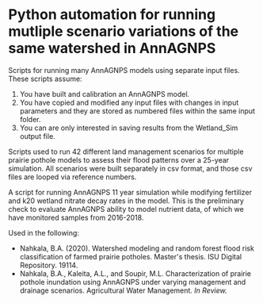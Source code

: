 # Python automation for running mutliple scenario variations of the same watershed in AnnAGNPS
Scripts for running many AnnAGNPS models using separate input files. These scripts assume:
1. You have built and calibration an AnnAGNPS model. 
2. You have copied and modified any input files with changes in input parameters and they are stored as numbered files within the same input folder. 
3. You can are only interested in saving results from the Wetland_Sim output file. 

Scripts used to run 42 different land management scenarios for multiple prairie pothole models to assess their flood patterns over a 25-year simulation. All scenarios were built separately in csv format, and those csv files are looped via reference numbers. 

A script for running AnnAGNPS 11 year simulation while modifying fertilizer and k20 wetland nitrate decay rates in the model. This is the preliminary check to evaluate AnnAGNPS ability to model nutrient data, of which we have monitored samples from 2016-2018. 

Used in the following: 

- Nahkala, B.A. (2020). Watershed modeling and random forest flood risk classification of farmed prairie potholes. Master's thesis. ISU Digital Repository. 19114. 
- Nahkala, B.A., Kaleita, A.L., and Soupir, M.L. Characterization of prairie pothole inundation using AnnAGNPS under varying management and drainage scenarios. Agricultural Water Management. *In Review.* 
